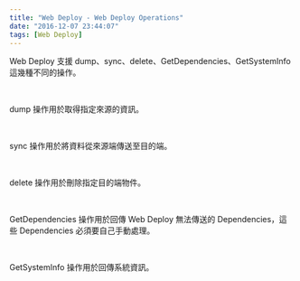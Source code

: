 ```yaml
---
title: "Web Deploy - Web Deploy Operations"
date: "2016-12-07 23:44:07"
tags: [Web Deploy]
---
```



Web Deploy 支援 dump、sync、delete、GetDependencies、GetSystemInfo 這幾種不同的操作。  

<!-- More -->

<br/>


dump 操作用於取得指定來源的資訊。  

<br/>


sync 操作用於將資料從來源端傳送至目的端。  

<br/>


delete 操作用於刪除指定目的端物件。  

<br/>


GetDependencies 操作用於回傳 Web Deploy 無法傳送的 Dependencies，這些 Dependencies 必須要自己手動處理。  

<br/>


GetSystemInfo 操作用於回傳系統資訊。  

